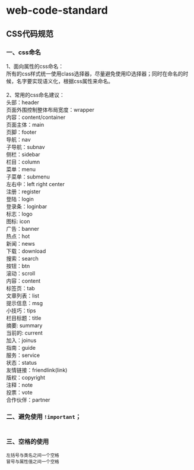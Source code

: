 # web-code-standard
## CSS代码规范
### 一、css命名<br/>
1、面向属性的css命名：<br/>
    所有的css样式统一使用class选择器，尽量避免使用ID选择器；同时在命名的时候，名字要实现语义化，根据css属性来命名。<br/><br/>
2、常用的css命名建议：<br/>
    头部：header<br/>
    页面外围控制整体布局宽度：wrapper<br/>
    内容：content/container<br/>
    页面主体：main<br/>
    页脚：footer<br/>
    导航：nav<br/>
    子导航：subnav<br/>
    侧栏：sidebar<br/>
    栏目：column<br/>
    菜单：menu<br/>
    子菜单：submenu<br/>
    左右中：left right center<br/>
    注册：register<br/>
    登陆：login<br/>
    登录条：loginbar<br/>
    标志：logo<br/>
    图标: icon<br/>
    广告：banner<br/>
    热点：hot<br/>
    新闻：news<br/>
    下载：download<br/>
    搜索：search<br/>
    按钮：btn<br/>
    滚动：scroll<br/>
    内容：content<br/>
    标签页：tab<br/>
    文章列表：list<br/>
    提示信息：msg<br/>
    小技巧：tips<br/>
    栏目标题：title<br/>
    摘要: summary<br/>
    当前的: current<br/>
    加入：joinus<br/>
    指南：guide<br/>
    服务：service<br/>
    状态：status<br/>
    友情链接：friendlink(link)<br/>
    版权：copyright<br/>
    注释：note<br/>
    投票：vote<br/>
    合作伙伴：partner<br/>
### 二、避免使用 `!important`；<br/><br/>
### 三、空格的使用
    左括号与类名之间一个空格
    冒号与属性值之间一个空格
